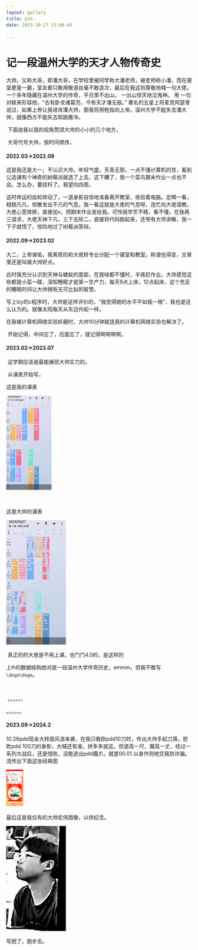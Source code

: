 ```yaml
---
layout: gallery
title: psh
date: 2023-10-27 15:00:44

---
```






# 记一段温州大学的天才人物传奇史

​	大帅，又称大哥，即潘大哥，在学校里被同学称大潘老师，被老师称小潘，而在寝室更是一霸，室友都只敢用敬语丝毫不敢造次，最后在我这则尊敬地喊一句大佬。一个多年隐藏在温州大学的传奇，平日里不出山， 一出山惊天地泣鬼神。  用 一句对联来形容他，“古有卧龙诸葛亮，今有天才潘无敌。”   著名的五星上将麦克阿瑟曾说过，如果上帝让我进攻潘大帅，那我将用枪指向上帝。温州大学不能失去潘大帅，就像西方不能失去耶路撒冷。

​	下面由我以我的视角赞颂大帅的小小的几个地方，

​	大哥代号大帅，按时间顺序。

#### 2022.03->2022.08

​	这是我还是大一，不认识大帅，年轻气盛，天真无邪。一点不懂计算机的苦，看到公选课有个神奇的树莓派就选了上去。这下糟了，我一个菜鸟期末作业一点也不会。怎么办，要挂科了。我望向四周。

​	这时命运的齿轮转动了，一道身影自信地准备离开教室，收拾着电脑。定睛一看，相貌凡凡，但散发出不凡的气息。我一看这就是大佬的气息呀，连忙向大佬请教。大佬心宽体胖，直接加v，把期末作业发给我。可怜我学艺不精，看不懂，在我再三请求，大佬天神下凡，三下五除二，直接将代码跑起来，还带有大师讲解，我一下子就悟了，惊险地过了树莓派答辩。



#### 2022.09->2023.02

​	大二，上帝保佑，我离奇的和大佬转专业分配一个寝室和教室。称谓也得变，文章里还是叫做大帅好点。

​	此时我充分认识到天神与蝼蚁的差距，在我啥都不懂时，半夜赶作业。大帅感觉这些都是小菜一碟，深知睡眠才是第一生产力，每天9点上床，12点起床，这个充足的睡眠时间让大帅拥有无可比拟的智慧。

​	写上lzy的c程序时，大帅是这样评价的，“我觉得她的水平不如我一根”，我也是这么认为的。就像太阳每天从东边升起一样。

​	在我被计算机网络实验折磨时，大帅10分钟就连我的计算机网络实验也解决了。

​	开始记得，中间忘了，后面忘了，就记得啊啊啊啊。





#### 2023.02->2023.07

​	这学期应该是最能展现大帅实力的。

​	从课表开始写，

这是我的课表

<img src="https://raw.githubusercontent.com/hugevegetable/first-img/main/1.png" alt="1" style="zoom: 25%;" />

​	

这是大帅的课表



<img src="https://raw.githubusercontent.com/hugevegetable/first-img/main/%E5%BE%AE%E4%BF%A1%E5%9B%BE%E7%89%87_20231027154903.png" alt="微信图片_20231027154903" style="zoom:33%;" />

​		真正的的大佬是不用上课，也门门4.0的，是这样的

​		上lh的数据结构绝对是一段温州大学传奇历史，emmm，但我不敢写`\doge\doge`。

​	

​		。。。。。。

。。。。。。



#### 2023.09->2024.2

​	10.26pdd现金大转盘风浪来袭，在我只敢砍pdd10刀时，传出大帅手起刀落，怒砍pdd 100刀的身影，大喊还有谁，拼多多就这。但道高一尺，魔高一丈，经过一系列大战后，还是惜败，没能逃出pdd魔爪，就差00.01.以身作则地交我防诈骗。流传出下面这张经典图

<img src="https://raw.githubusercontent.com/hugevegetable/first-img/main/68ac4fe1566e0acabdd54c4767db3d8.jpg" alt="68ac4fe1566e0acabdd54c4767db3d8" style="zoom:10%;" />



最后这是我仅有的大帅宏伟图像，以供纪念。

![47dff63e98a69a13cf1f6375ba51355](https://raw.githubusercontent.com/hugevegetable/first-img/main/47dff63e98a69a13cf1f6375ba51355.jpg)









写困了，跑步去。

## 